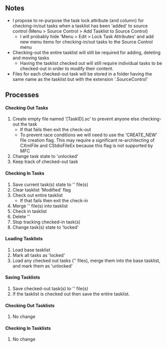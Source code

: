 ## Notes ##

* I propose to re-purpose the task lock attribute (and column) for checking-in/out tasks when a tasklist has been 'added' to source control (Menu > Source Control > Add Tasklist to Source Control)
	* I will probably hide 'Menu > Edit > Lock Task Attributes'	and add new menu items for checking-in/out tasks to the Source Control menu
* Checking-out the entire tasklist will still be required for adding, deleting and moving tasks
	* Having the tasklist checked out will still require individual tasks to be checked-out in order to modify their content.
* Files for each checked-out task will be stored in a folder having the same name as the tasklist but with the extension '.SourceControl'

## Processes ##

#### Checking Out Tasks ####
1. Create empty file named '[TaskID].sc' to prevent anyone else checking-out the task
	* If that fails then exit the check-out 
	* To prevent race conditions we will need to use the 'CREATE_NEW' file creation flag. This may require a significant re-architecting of CXmlFile and CStdioFileEx because this flag is not supported by MFC
2. Change task state to 'unlocked'
3. Keep track of checked-out task

#### Checking In Tasks ####
1. Save current task(s) state to '<TaskID>' file(s)
2. Clear tasklist 'Modified' flag
3. Check out entire tasklist
	* If that fails then exit the check-in
4. Merge '<TaskID>' file(s) into tasklist 
5. Check in tasklist
6. Delete '<TaskID>'
7. Stop tracking checked-in task(s)
8. Change task(s) state to 'locked'

#### Loading Tasklists ####
1. Load base tasklist 
2. Mark all tasks as 'locked'
3. Load any checked out tasks ('<TaskID>' files), merge them into the base tasklist, and mark them as 'unlocked'

#### Saving Tasklists ####
1. Save checked-out task(s) to '<TaskID>' file(s)
2. If the tasklist is checked out then save the entire tasklist.

#### Checking Out Tasklists ####
1. No change

#### Checking In Tasklists ####
1. No change

